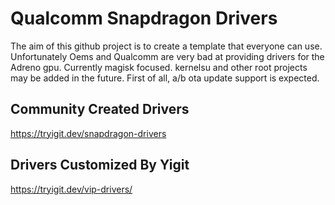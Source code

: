 # Qualcomm Snapdragon Drivers
The aim of this github project is to create a template that everyone can use. Unfortunately Oems and Qualcomm are very bad at providing drivers for the Adreno gpu.
Currently magisk focused. kernelsu and other root projects may be added in the future. First of all, a/b ota update support is expected.

## Community Created Drivers
https://tryigit.dev/snapdragon-drivers

## Drivers Customized By Yigit
https://tryigit.dev/vip-drivers/
